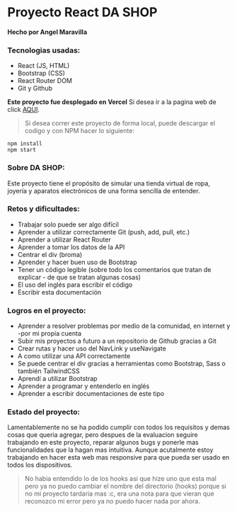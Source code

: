 # Proyecto React DA SHOP
**Hecho por Angel Maravilla**

### Tecnologias usadas:
- React (JS, HTML)
- Bootstrap (CSS)
- React Router DOM
- Git y Github

**Este proyecto fue desplegado en Vercel**
Si desea ir a la pagina web de click [AQUI](https://dashop-project.vercel.app/ "AQUI").

> Si desea correr este proyecto de forma local, puede descargar el codigo y con NPM hacer lo siguiente:

```
npm install 
npm start
```

### Sobre DA SHOP:
Este proyecto tiene el propósito de simular una tienda virtual de ropa, joyería y aparatos electrónicos de una forma sencilla de entender.

### Retos y dificultades:
- Trabajar solo puede ser algo difícil
- Aprender a utilizar correctamente Git (push, add, pull, etc.)
- Aprender a utilizar React Router
- Aprender a tomar los datos de la API
- Centrar el div (broma)
- Aprender y hacer buen uso de Bootstrap 
- Tener un código legible (sobre todo los comentarios que tratan de explicar - de que se tratan algunas cosas)
- El uso del inglés para escribir el código
- Escribir esta documentación

### Logros en el proyecto:
- Aprender a resolver problemas por medio de la comunidad, en internet y -por mi propia cuenta
- Subir mis proyectos a futuro a un repositorio de Github gracias a Git
- Crear rutas y hacer uso del NavLink y useNavigate
- A como utilizar una API correctamente
- Se puede centrar el div gracias a herramientas como Bootstrap, Sass o también TailwindCSS
- Aprendí a utilizar Bootstrap
- Aprender a programar y entenderlo en inglés
- Aprender a escribir documentaciones de este tipo

### Estado del proyecto:
Lamentablemente no se ha podido cumplir con todos los requisitos y demas cosas que queria agregar, pero despues de la evaluacion seguire trabajando en este proyecto, reparar algunos bugs y ponerle mas funcionalidades que la hagan mas intuitiva.
Aunque acutalmente estoy trabajando en hacer esta web mas responsive para que pueda ser usado en todos los dispositivos.

> No habia entendido lo de los hooks asi que hize uno que esta mal pero ya no puedo cambiar el nombre del directorio (hooks) porque si no mi proyecto tardaria mas :c, era una nota para que vieran que reconozco mi error pero ya no puedo hacer nada por ahora.
